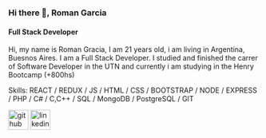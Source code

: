 ### Hi there 👋, Roman Garcia
####  Full Stack Developer
Hi, my name is Roman Gracia, I am 21 years old, i am living in Argentina, Buesnos Aires.
I am a Full Stack Developer. I studied and finished the carrer of Software Developer in the UTN and currently i am studying in the Henry Bootcamp (+800hs)

Skills: REACT / REDUX / JS / HTML / CSS / BOOTSTRAP / NODE / EXPRESS / PHP / C# / C,C++ / SQL / MongoDB / PostgreSQL / GIT


[<img src='https://cdn.jsdelivr.net/npm/simple-icons@3.0.1/icons/github.svg' alt='github' height='40'>](https://github.com/RomaGarcia)  [<img src='https://cdn.jsdelivr.net/npm/simple-icons@3.0.1/icons/linkedin.svg' alt='linkedin' height='40'>](https://www.linkedin.com/in/roman-garcia-6a3b97236/)  

